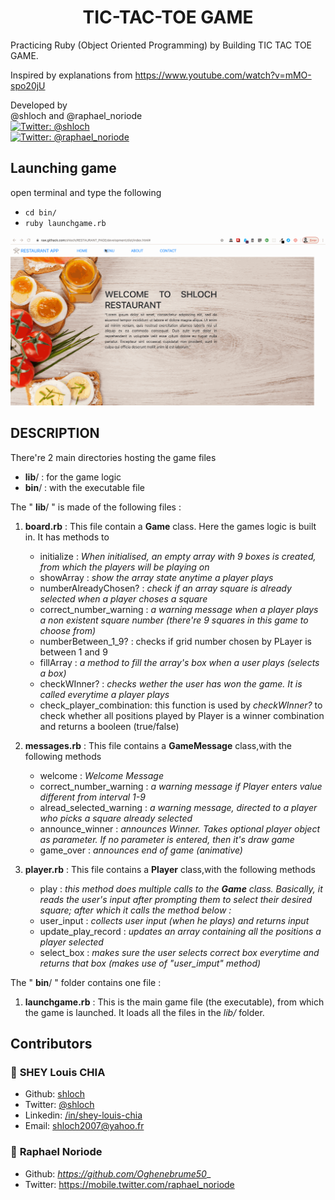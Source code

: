 <h1 align="center"> TIC-TAC-TOE GAME </h1>
Practicing Ruby (Object Oriented Programming) by Building TIC TAC TOE GAME.

Inspired by explanations from https://www.youtube.com/watch?v=mMO-spo20jU

<p>
            Developed by <br />
            @shloch and @raphael_noriode  <br />
            <a href="https://twitter.com/shloch" target="_blank">
                <img alt="Twitter: @shloch" src="https://img.shields.io/twitter/follow/shloch.svg?style=social" />
            </a> <br/>
             <a href="https://twitter.com/raphael_noriode" target="_blank">
                <img alt="Twitter: @raphael_noriode"
                    src="https://img.shields.io/twitter/follow/raphael_noriode.svg?style=social" />
            </a>

            

           
</p>



## Launching game 
open terminal and type the following
- `cd bin/`
- `ruby launchgame.rb`

![alt text](https://github.com/shloch/RESTAURANT_PAGE/blob/master/dist/assets/restaurant.gif)


## DESCRIPTION

There're 2 main directories hosting the game files
- **lib**/ : for the game logic
- **bin**/ : with the executable file

The " **lib**/ " is made of the following files :
1. **board.rb** : This file contain a **Game** class. Here the games logic is built in. It has methods to 
    - initialize : *When initialised, an empty array with 9 boxes is created, from which the players will be playing on*
    - showArray : *show the array state anytime a player plays*
    - numberAlreadyChosen? : *check if an array square is already selected when a player choses a square*
    - correct_number_warning : *a warning message when a player plays a non existent square number (there're 9 squares in this game to choose from)*
    - numberBetween_1_9? : checks if grid number chosen by PLayer is between 1 and 9
    - fillArray : *a method to fill the array's box when a user plays (selects a box)*
    - checkWInner? : *checks wether the user has won the game. It is called everytime a player plays*
    - check_player_combination: this function is used by *checkWInner?* to check whether all positions played by Player is a winner combination and returns a booleen (true/false)
   

2. **messages.rb** : This file contains a **GameMessage** class,with the following methods
    - welcome : *Welcome Message*
    - correct_number_warning : *a warning message if Player enters value different from interval 1-9*
    - alread_selected_warning : *a warning message, directed to a player who picks a square already selected*
    - announce_winner : *announces Winner. Takes optional player object as parameter. If no parameter is entered, then it's draw game*
    - game_over : *announces end of game (animative)*

3. **player.rb** : This file contains a **Player** class,with the following methods
    - play : *this method does multiple calls to the **Game** class. Basically, it reads the user's input after prompting them to select their desired square; after which it calls the method below :*
    - user_input : *collects user input (when he plays) and returns input*
    - update_play_record : *updates an array containing all the positions a player selected*
    - select_box : *makes sure the user selects correct box everytime and returns that box (makes use of "user_imput" method)*


The " **bin**/ " folder contains one file :

1. **launchgame.rb** : This is the main game file (the executable), from which the game is launched. It loads all the files in the *lib/* folder. 


## Contributors

### 👤 **SHEY Louis CHIA**

- Github: [shloch](https://github.com/shloch)
- Twitter: [@shloch](https://twitter.com/shloch)
- Linkedin: [/in/shey-louis-chia](https://www.linkedin.com/in/shey-louis-chia)
- Email: shloch2007@yahoo.fr

### 👤 **Raphael Noriode**
- Github: _https://github.com/Oghenebrume50__
- Twitter: https://mobile.twitter.com/raphael_noriode

